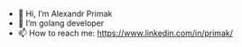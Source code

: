 - 👋 Hi, I’m Alexandr Primak
- 🌱 I’m golang developer
- 📫 How to reach me: https://www.linkedin.com/in/primak/

